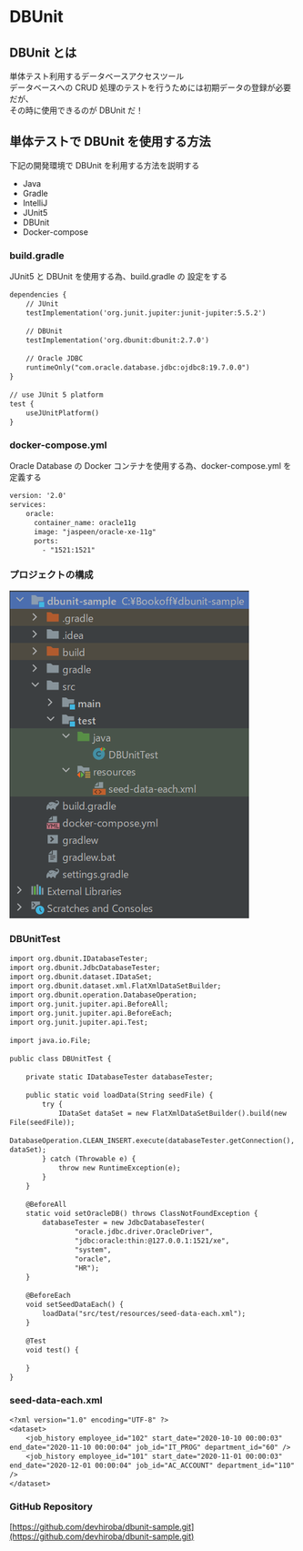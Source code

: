 # DBUnit

## DBUnit とは
単体テスト利用するデータベースアクセスツール  
データベースへの CRUD 処理のテストを行うためには初期データの登録が必要だが、  
その時に使用できるのが DBUnit だ！

## 単体テストで DBUnit を使用する方法
下記の開発環境で DBUnit を利用する方法を説明する  

- Java  
- Gradle  
- IntelliJ  
- JUnit5  
- DBUnit  
- Docker-compose

### build.gradle
JUnit5 と DBUnit を使用する為、build.gradle の 設定をする
```
dependencies {
    // JUnit
    testImplementation('org.junit.jupiter:junit-jupiter:5.5.2')

    // DBUnit
    testImplementation('org.dbunit:dbunit:2.7.0')

    // Oracle JDBC
    runtimeOnly("com.oracle.database.jdbc:ojdbc8:19.7.0.0")
}

// use JUnit 5 platform
test {
    useJUnitPlatform()
}
```

### docker-compose.yml
Oracle Database の Docker コンテナを使用する為、docker-compose.yml を定義する
```
version: '2.0'
services:
    oracle:
      container_name: oracle11g
      image: "jaspeen/oracle-xe-11g"
      ports:
        - "1521:1521"
```

### プロジェクトの構成
![Test Image 3](/resource/image/dbunit-sample-image.png)

### DBUnitTest
```
import org.dbunit.IDatabaseTester;
import org.dbunit.JdbcDatabaseTester;
import org.dbunit.dataset.IDataSet;
import org.dbunit.dataset.xml.FlatXmlDataSetBuilder;
import org.dbunit.operation.DatabaseOperation;
import org.junit.jupiter.api.BeforeAll;
import org.junit.jupiter.api.BeforeEach;
import org.junit.jupiter.api.Test;

import java.io.File;

public class DBUnitTest {

    private static IDatabaseTester databaseTester;

    public static void loadData(String seedFile) {
        try {
            IDataSet dataSet = new FlatXmlDataSetBuilder().build(new File(seedFile));
            DatabaseOperation.CLEAN_INSERT.execute(databaseTester.getConnection(), dataSet);
        } catch (Throwable e) {
            throw new RuntimeException(e);
        }
    }

    @BeforeAll
    static void setOracleDB() throws ClassNotFoundException {
        databaseTester = new JdbcDatabaseTester(
                "oracle.jdbc.driver.OracleDriver",
                "jdbc:oracle:thin:@127.0.0.1:1521/xe",
                "system",
                "oracle",
                "HR");
    }

    @BeforeEach
    void setSeedDataEach() {
        loadData("src/test/resources/seed-data-each.xml");
    }

    @Test
    void test() {

    }
}
```

### seed-data-each.xml
```
<?xml version="1.0" encoding="UTF-8" ?>
<dataset>
    <job_history employee_id="102" start_date="2020-10-10 00:00:03" end_date="2020-11-10 00:00:04" job_id="IT_PROG" department_id="60" />
    <job_history employee_id="101" start_date="2020-11-01 00:00:03" end_date="2020-12-01 00:00:04" job_id="AC_ACCOUNT" department_id="110" />
</dataset>
```

### GitHub Repository
[https://github.com/devhiroba/dbunit-sample.git](https://github.com/devhiroba/dbunit-sample.git)
